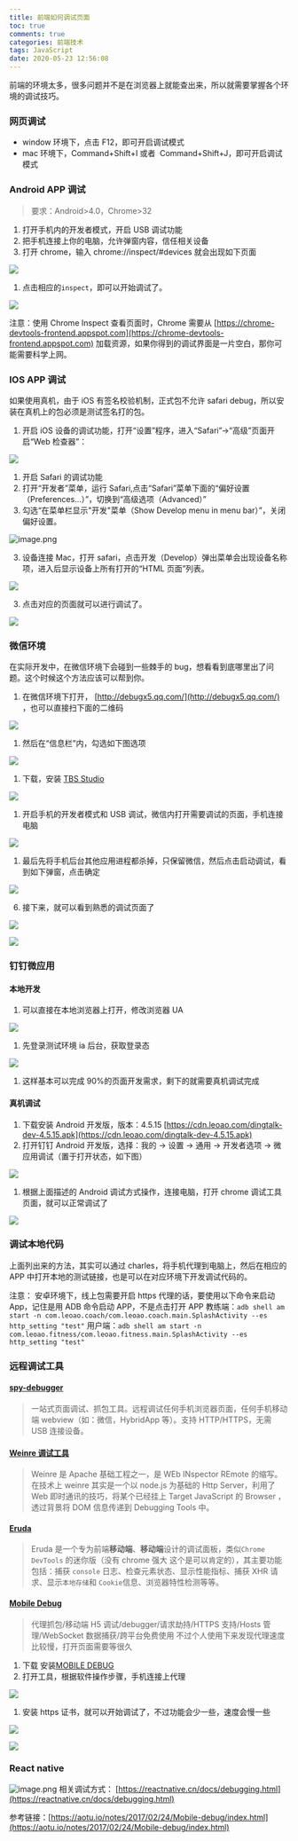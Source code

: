 ```yaml
---
title: 前端如何调试页面
toc: true
comments: true
categories: 前端技术
tags: JavaScript
date: 2020-05-23 12:56:08
---
```



前端的环境太多，很多问题并不是在浏览器上就能查出来，所以就需要掌握各个环境的调试技巧。

<!-- more -->

### 网页调试

- window 环境下，点击 F12，即可开启调试模式
- mac 环境下，Command+Shift+I 或者  Command+Shift+J，即可开启调试模式

### Android APP 调试

> 要求：Android>4.0，Chrome>32

1. 打开手机内的开发者模式，开启 USB 调试功能
1. 把手机连接上你的电脑，允许弹窗内容，信任相关设备
1. 打开 chrome，输入 chrome://inspect/#devices 就会出现如下页面

![](https://cdn.leoao.com/blog/1590560265090-f69bc3fa-9b8b-4bcc-af31-1f349767734c.png?imageslim)

1. 点击相应的`inspect`，即可以开始调试了。

![](https://cdn.leoao.com/blog/1590560264898-79d6ba01-f3ff-4ea2-b48a-dbef1d3e8214.png?imageslim)

注意：使用 Chrome Inspect 查看页面时，Chrome 需要从 [https://chrome-devtools-frontend.appspot.com](https://chrome-devtools-frontend.appspot.com) 加载资源，如果你得到的调试界面是一片空白，那你可能需要科学上网。

### IOS APP 调试

如果使用真机，由于 iOS 有签名校验机制，正式包不允许 safari debug，所以安装在真机上的包必须是测试签名打的包。

1. 开启 iOS 设备的调试功能，打开“设置”程序，进入“Safari”->“高级”页面开启“Web 检查器”：

![](https://cdn.leoao.com/blog/1590560264861-dfb06023-8d0d-428d-80ed-b56f9b024324.png?imageslim)

1. 开启 Safari 的调试功能
1. 打开“开发者”菜单，运行 Safari,点击“Safari”菜单下面的“偏好设置（Preferences...）”，切换到“高级选项（Advanced）”
1. 勾选“在菜单栏显示"开发"菜单（Show Develop menu in menu bar）”，关闭偏好设置。

![image.png](https://cdn.leoao.com/blog/1590561577192-0a8a45fe-3b94-4542-959f-3a41e81b9323.png?imageslim)

3. 设备连接 Mac，打开 safari，点击开发（Develop）弹出菜单会出现设备名称项，进入后显示设备上所有打开的“HTML 页面”列表。

![](https://cdn.leoao.com/blog/1590560264892-31df6587-85d6-4e28-b68a-0c85dbc0f817.png?imageslim)

3. 点击对应的页面就可以进行调试了。

![](https://cdn.leoao.com/blog/1590560264838-542a5399-6a27-42e5-8905-d4836ec6448a.png?imageslim)

### 微信环境

在实际开发中，在微信环境下会碰到一些棘手的 bug，想看看到底哪里出了问题。这个时候这个方法应该可以帮到你。

1. 在微信环境下打开， [http://debugx5.qq.com/](http://debugx5.qq.com/) ，也可以直接扫下面的二维码

![](https://cdn.leoao.com/blog/1590560264826-71484436-5629-4029-9d9e-5f34e04078d9.png?imageslim)

1. 然后在“信息栏”内，勾选如下图选项

![](https://cdn.leoao.com/blog/1590560265031-c743bdf0-b96b-4889-b734-c6850ae2cb9f.jpg?imageslim)

1. 下载，安装 [TBS Studio](https://x5.tencent.com/tbs/guide/debug/download.html)

![](https://cdn.leoao.com/blog/1590560264946-e636049c-ef47-4ff5-908d-bff757938825.png?imageslim)

1. 开启手机的开发者模式和 USB 调试，微信内打开需要调试的页面，手机连接电脑

![](https://cdn.leoao.com/blog/1590560264867-ed2d5407-49a3-4f3a-b6a4-0bd86de85924.png?imageslim)

1. 最后先将手机后台其他应用进程都杀掉，只保留微信，然后点击启动调试，看到如下弹窗，点击确定

![](https://cdn.leoao.com/blog/1590560264932-b2517952-aade-4b66-923b-bb9322822bac.png?imageslim)

6. 接下来，就可以看到熟悉的调试页面了

![](https://cdn.leoao.com/blog/1590560265067-54aba694-ef7e-42f2-9155-a731ae726ce4.png?imageslim)

![](https://cdn.leoao.com/blog/1590560264902-9f705d96-89e9-4507-9fde-fe79d13194c6.png?imageslim)

### 钉钉微应用

#### 本地开发

1. 可以直接在本地浏览器上打开，修改浏览器 UA

![](https://cdn.leoao.com/blog/1590560264882-902d7337-665c-4527-90b5-35fb80c54bc9.png?imageslim)

1. 先登录测试环境 ia 后台，获取登录态

![](https://cdn.leoao.com/blog/1590560264965-79726710-a16f-4006-b539-422702c16a53.png?imageslim)

1. 这样基本可以完成 90%的页面开发需求，剩下的就需要真机调试完成

#### 真机调试

1. 下载安装 Android 开发版，版本：4.5.15 [https://cdn.leoao.com/dingtalk-dev-4.5.15.apk](https://cdn.leoao.com/dingtalk-dev-4.5.15.apk)
1. 打开钉钉 Android 开发版，选择：我的 -> 设置 -> 通⽤ -> 开发者选项 -> 微应⽤调试（置于打开状态，如下图）

![](https://cdn.leoao.com/blog/1590560264902-9f705d96-89e9-4507-9fde-fe79d13194c6.png?imageslim)

1. 根据上面描述的 Android 调试方式操作，连接电脑，打开 chrome 调试工具页面，就可以正常调试了

![](https://cdn.leoao.com/blog/1590560264898-79d6ba01-f3ff-4ea2-b48a-dbef1d3e8214.png?imageslim)

### 调试本地代码

上面列出来的方法，其实可以通过 charles，将手机代理到电脑上，然后在相应的 APP 中打开本地的测试链接，也是可以在对应环境下开发调试代码的。

注意： 安卓环境下，线上包需要开启 https 代理的话，要使用以下命令来启动 App，记住是用 ADB 命令启动 APP，不是点击打开 APP
教练端：`adb shell am start -n com.leoao.coach/com.leoao.coach.main.SplashActivity --es http_setting "test"`
用户端：`adb shell am start -n com.leoao.fitness/com.leoao.fitness.main.SplashActivity --es http_setting "test"`

### 远程调试工具

#### [spy-debugger](https://github.com/wuchangming/spy-debugger)

> 一站式页面调试、抓包工具。远程调试任何手机浏览器页面，任何手机移动端 webview（如：微信，HybridApp 等）。支持 HTTP/HTTPS，无需 USB 连接设备。

####

#### [Weinre 调试工具](http://people.apache.org/~pmuellr/weinre/docs/latest/Running.html)

> Weinre 是 Apache 基础工程之一，是 WEb INspector REmote 的缩写。在技术上 weinre 其实是一个以 node.js 为基础的 Http Server，利用了 Web 即时通讯的技巧，将某个已经挂上 Target JavaScript 的 Browser ，透过背景将 DOM 信息传递到 Debugging Tools 中。

####

#### [Eruda](https://github.com/liriliri/eruda/blob/master/doc/README_CN.md)

> Eruda 是一个专为前端**移动端**、**移动端**设计的调试面板，类似`Chrome DevTools` 的迷你版（没有 chrome 强大 这个是可以肯定的），其主要功能包括：捕获 `console` 日志、检查元素状态、显示性能指标、捕获 XHR 请求、显示`本地存储`和 `Cookie`信息、浏览器特性检测等等。

####

#### [Mobile Debug](https://www.mobiledebug.com/)

> 代理抓包/移动端 H5 调试/debugger/请求劫持/HTTPS 支持/Hosts 管理/WebSocket 数据捕获/跨平台免费使用
> 不过个人使用下来发现代理速度比较慢，打开页面需要等很久

1. 下载 安装[MOBILE DEBUG](https://www.mobiledebug.com/)
1. 打开工具，根据软件操作步骤，手机连接上代理

![](https://cdn.leoao.com/blog/1590560264872-ec3c8d8d-6d28-4342-b587-d8ee6071feb8.png?imageslim)

1. 安装 https 证书，就可以开始调试了，不过功能会少一些，速度会慢一些

![](https://cdn.leoao.com/blog/Snipaste_2020-05-27_16-25-24.png?imageslim)

![](https://cdn.leoao.com/blog/1590560264857-95135243-f222-40b4-9af3-569f1d08ba81.png?imageslim)

>

### React native

![image.png](https://cdn.leoao.com/blog/1590562837789-ec10160c-e0d7-4244-a24a-a4a65cc0a2ca.png?imageslim)
相关调试方式： [https://reactnative.cn/docs/debugging.html](https://reactnative.cn/docs/debugging.html)

参考链接：[https://aotu.io/notes/2017/02/24/Mobile-debug/index.html](https://aotu.io/notes/2017/02/24/Mobile-debug/index.html)
